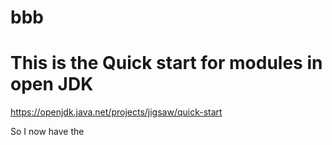 # bbb

# This is the Quick start for modules in open JDK

https://openjdk.java.net/projects/jigsaw/quick-start

So I now have the 



